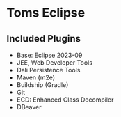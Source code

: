 <!--
/*******************************************************************************
  * Copyright (c) 10.03.2022 Thomas Zierer.
  * All rights reserved. This program and the accompanying materials
  * are made available under the terms of the Eclipse Public License v2.0
  * which accompanies this distribution, and is available at
  * http://www.eclipse.org/legal/epl-v20.html
  *
  * Contributors:
  *    Thomas Zierer - initial API and implementation and/or initial documentation
  *******************************************************************************/
-->

# Toms Eclipse


## Included Plugins
*   Base: Eclipse 2023-09 
*   JEE, Web Developer Tools
*	Dali Persistence Tools
*	Maven (m2e)
*   Buildship (Gradle)
*	Git
*	ECD: Enhanced Class Decompiler
*   DBeaver
